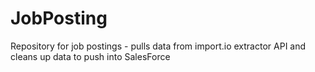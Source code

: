 # JobPosting

Repository for job postings - pulls data from import.io extractor API and cleans up data to push into SalesForce
